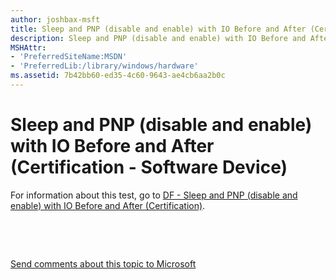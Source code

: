 ```yaml
---
author: joshbax-msft
title: Sleep and PNP (disable and enable) with IO Before and After (Certification - Software Device)
description: Sleep and PNP (disable and enable) with IO Before and After (Certification - Software Device)
MSHAttr:
- 'PreferredSiteName:MSDN'
- 'PreferredLib:/library/windows/hardware'
ms.assetid: 7b42bb60-ed35-4c60-9643-ae4cb6aa2b0c
---
```


# Sleep and PNP (disable and enable) with IO Before and After (Certification - Software Device)


For information about this test, go to [DF - Sleep and PNP (disable and enable) with IO Before and After (Certification)](df---sleep-and-pnp--disable-and-enable--with-io-before-and-after--certification-92b6e301-0de8-4ca1-8c74-8ee1d6b383e3.md).

 

 

[Send comments about this topic to Microsoft](mailto:wsddocfb@microsoft.com?subject=Documentation%20feedback%20%5Bp_hck\p_hck%5D:%20Sleep%20and%20PNP%20%28disable%20and%20enable%29%20with%20IO%20Before%20and%20After%20%28Certification%20-%20Software%20Device%29%20%20RELEASE:%20%284/27/2016%29&body=%0A%0APRIVACY%20STATEMENT%0A%0AWe%20use%20your%20feedback%20to%20improve%20the%20documentation.%20We%20don't%20use%20your%20email%20address%20for%20any%20other%20purpose,%20and%20we'll%20remove%20your%20email%20address%20from%20our%20system%20after%20the%20issue%20that%20you're%20reporting%20is%20fixed.%20While%20we're%20working%20to%20fix%20this%20issue,%20we%20might%20send%20you%20an%20email%20message%20to%20ask%20for%20more%20info.%20Later,%20we%20might%20also%20send%20you%20an%20email%20message%20to%20let%20you%20know%20that%20we've%20addressed%20your%20feedback.%0A%0AFor%20more%20info%20about%20Microsoft's%20privacy%20policy,%20see%20http://privacy.microsoft.com/default.aspx. "Send comments about this topic to Microsoft")




